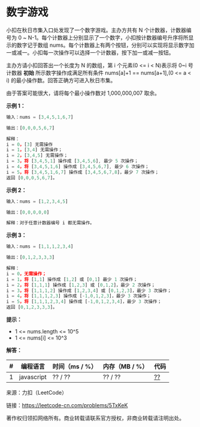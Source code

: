 # 数字游戏

小扣在秋日市集入口处发现了一个数字游戏。主办方共有 N 个计数器，计数器编号为 0 ~ N-1。每个计数器上分别显示了一个数字，小扣按计数器编号升序将所显示的数字记于数组 nums。每个计数器上有两个按钮，分别可以实现将显示数字加一或减一。小扣每一次操作可以选择一个计数器，按下加一或减一按钮。

主办方请小扣回答出一个长度为 N 的数组，第 i 个元素(0 <= i < N)表示将 0~i 号计数器 **初始** 所示数字操作成满足所有条件 nums[a]+1 == nums[a+1],(0 <= a < i) 的最小操作数。回答正确方可进入秋日市集。

由于答案可能很大，请将每个最小操作数对 1,000,000,007 取余。

**示例 1：**

``` javascript
输入：nums = [3,4,5,1,6,7]

输出：[0,0,0,5,6,7]

解释：
i = 0，[3] 无需操作
i = 1，[3,4] 无需操作；
i = 2，[3,4,5] 无需操作；
i = 3，将 [3,4,5,1] 操作成 [3,4,5,6], 最少 5 次操作；
i = 4，将 [3,4,5,1,6] 操作成 [3,4,5,6,7], 最少 6 次操作；
i = 5，将 [3,4,5,1,6,7] 操作成 [3,4,5,6,7,8]，最少 7 次操作；
返回 [0,0,0,5,6,7]。
```

**示例 2：**

``` javascript
输入：nums = [1,2,3,4,5]

输出：[0,0,0,0,0]

解释：对于任意计数器编号 i 都无需操作。
```

**示例 3：**

``` javascript
输入：nums = [1,1,1,2,3,4]

输出：[0,1,2,3,3,3]

解释：
i = 0，无需操作；
i = 1，将 [1,1] 操作成 [1,2] 或 [0,1] 最少 1 次操作；
i = 2，将 [1,1,1] 操作成 [1,2,3] 或 [0,1,2]，最少 2 次操作；
i = 3，将 [1,1,1,2] 操作成 [1,2,3,4] 或 [0,1,2,3]，最少 3 次操作；
i = 4，将 [1,1,1,2,3] 操作成 [-1,0,1,2,3]，最少 3 次操作；
i = 5，将 [1,1,1,2,3,4] 操作成 [-1,0,1,2,3,4]，最少 3 次操作；
返回 [0,1,2,3,3,3]。
```

**提示：**

- 1 <= nums.length <= 10^5
- 1 <= nums[i] <= 10^3

**解答：**

**#**|**编程语言**|**时间（ms / %）**|**内存（MB / %）**|**代码**
--|--|--|--|--
1|javascript|?? / ??|?? / ??|[??](./javascript/ac_v1.js)

来源：力扣（LeetCode）

链接：https://leetcode-cn.com/problems/5TxKeK

著作权归领扣网络所有。商业转载请联系官方授权，非商业转载请注明出处。

